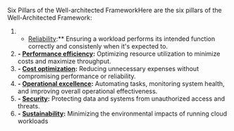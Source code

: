 Six Pillars of the Well-architected FrameworkHere are the six pillars of the Well-Architected Framework:

1.  - [Reliability](https://docs.aws.amazon.com/wellarchitected/latest/framework/reliability.html):** Ensuring a workload performs its intended function correctly and consistenly when it's expected to.
2.  **- [Performance efficiency](https://docs.aws.amazon.com/wellarchitected/latest/framework/performance-efficiency.html):** Optimizing resource utilization to minimize costs and maximize throughput.
3.  **- [Cost optimization](https://docs.aws.amazon.com/wellarchitected/latest/framework/cost-optimization.html):** Reducing unnecessary expenses without compromising performance or reliability.
4.  **- [Operational excellence](https://docs.aws.amazon.com/wellarchitected/latest/framework/operational-excellence.html):** Automating tasks, monitoring system health, and improving overall operational effectiveness.
5.  **- [Security](https://docs.aws.amazon.com/wellarchitected/latest/framework/security.html):** Protecting data and systems from unauthorized access and threats.
6.  **- [Sustainability](https://docs.aws.amazon.com/wellarchitected/latest/framework/sustainability.html):** Minimizing the environmental  impacts of running cloud workloads